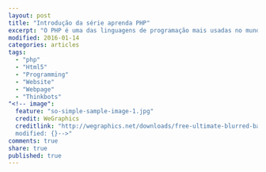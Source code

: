 ```yaml
---
layout: post
title: "Introdução da série aprenda PHP"
excerpt: "O PHP é uma das linguagens de programação mais usadas no mundo para o desenvolvimento web o php é um scripting language"
modified: 2016-01-14
categories: articles
tags: 
  - "php"
  - "Html5"
  - "Programming"
  - "Website"
  - "Webpage"
  - "Thinkbots"
"<!-- image": 
  feature: "so-simple-sample-image-1.jpg"
  credit: WeGraphics
  creditlink: "http://wegraphics.net/downloads/free-ultimate-blurred-background-pack/ 
  modified: {}-->"
comments: true
share: true
published: true
---
```



